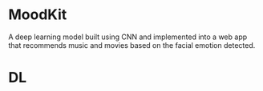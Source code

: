 # MoodKit

A deep learning model built using CNN and implemented into a web app that recommends music and movies based on the facial emotion detected.
# DL
